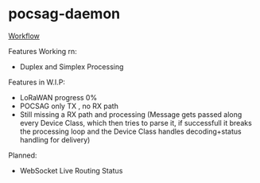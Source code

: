 # pocsag-daemon

[Workflow](https://smartpager.network/Basisfunctionaliteit%20SmartpagerNetwork.pdf)

Features Working rn:
- Duplex and Simplex Processing

Features in W.I.P:
- LoRaWAN progress 0%
- POCSAG only TX , no RX path
- Still missing a RX path and processing (Message gets passed along every Device Class, which then tries to parse it, if successfull it breaks the processing loop and the Device Class handles decoding+status handling for delivery)

Planned:
- WebSocket Live Routing Status